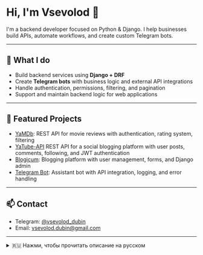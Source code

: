 # Hi, I'm Vsevolod 👋  
I'm a backend developer focused on Python & Django. I help businesses build APIs, automate workflows, and create custom Telegram bots.

---

## 💼 What I do
- Build backend services using **Django + DRF**
- Create **Telegram bots** with business logic and external API integrations
- Handle authentication, permissions, filtering, and pagination
- Support and maintain backend logic for web applications

---

## 🚀 Featured Projects
- [YaMDb](https://github.com/Vsevolod-Dubin/yamdb_final): REST API for movie reviews with authentication, rating system, filtering
- [YaTube-API](https://github.com/Vsevolod-Dubin/Yatube-API) REST API for a social blogging platform with user posts, comments, following, and JWT authentication
- [Blogicum](https://github.com/Vsevolod-Dubin/blogicum): Blogging platform with user management, forms, and Django admin
- [Telegram Bot](https://github.com/Vsevolod-Dubin/telegram-bot): Assistant bot with API integration, logging, and error handling

---

## 📫 Contact
- Telegram: [@vsevolod_dubin](https://t.me/vsevolod_dubin)
- Email: vsevolod.dubin@gmail.com

---

<details>
<summary>🇷🇺 Нажми, чтобы прочитать описание на русском</summary>

# Привет! Меня зовут Всеволод 👋  
Я backend-разработчик на Python с фокусом на Django и API-сервисы. Помогаю бизнесу автоматизировать процессы, создавать Telegram-ботов и разрабатывать надёжные серверные решения.

---

## 💼 Чем я занимаюсь
- Разработка серверной логики на **Django + DRF**
- Создание **Telegram-ботов** с бизнес-логикой и API-интеграциями
- Настройка авторизации, прав доступа, пагинации, фильтрации
- Поддержка и развитие backend-приложений

---

## 🚀 Проекты
- [YaMDb](https://github.com/Vsevolod-Dubin/yamdb_final) — API для отзывов на фильмы с авторизацией, рейтингом, фильтрацией
- [Blogicum](https://github.com/Vsevolod-Dubin/blogicum) — блог-платформа с пользователями, формами, админкой Django
- [Telegram Bot](https://github.com/Vsevolod-Dubin/telegram-bot) — бот-ассистент с интеграцией внешнего API, логированием и обработкой ошибок

---

## 📫 Контакты
- Telegram: [@vsevolod_dubin](https://t.me/vsevolod_dubin)
- Email: vsevolod.dubin@gmail.com

</details>
